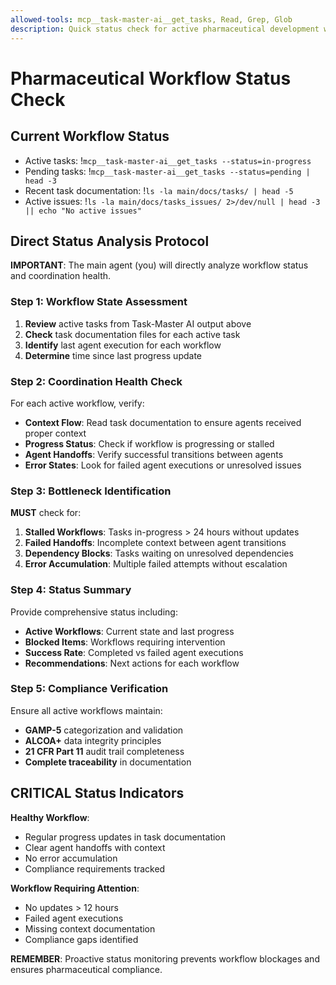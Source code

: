 ```yaml
---
allowed-tools: mcp__task-master-ai__get_tasks, Read, Grep, Glob
description: Quick status check for active pharmaceutical development workflows and agent coordination - directly analyzed by main agent
---
```


# Pharmaceutical Workflow Status Check

## Current Workflow Status

- Active tasks: !`mcp__task-master-ai__get_tasks --status=in-progress`
- Pending tasks: !`mcp__task-master-ai__get_tasks --status=pending | head -3`
- Recent task documentation: !`ls -la main/docs/tasks/ | head -5`
- Active issues: !`ls -la main/docs/tasks_issues/ 2>/dev/null | head -3 || echo "No active issues"`

## Direct Status Analysis Protocol

**IMPORTANT**: The main agent (you) will directly analyze workflow status and coordination health.

### Step 1: Workflow State Assessment
1. **Review** active tasks from Task-Master AI output above
2. **Check** task documentation files for each active task
3. **Identify** last agent execution for each workflow
4. **Determine** time since last progress update

### Step 2: Coordination Health Check
For each active workflow, verify:
- **Context Flow**: Read task documentation to ensure agents received proper context
- **Progress Status**: Check if workflow is progressing or stalled
- **Agent Handoffs**: Verify successful transitions between agents
- **Error States**: Look for failed agent executions or unresolved issues

### Step 3: Bottleneck Identification
**MUST** check for:
1. **Stalled Workflows**: Tasks in-progress > 24 hours without updates
2. **Failed Handoffs**: Incomplete context between agent transitions
3. **Dependency Blocks**: Tasks waiting on unresolved dependencies
4. **Error Accumulation**: Multiple failed attempts without escalation

### Step 4: Status Summary
Provide comprehensive status including:
- **Active Workflows**: Current state and last progress
- **Blocked Items**: Workflows requiring intervention
- **Success Rate**: Completed vs failed agent executions
- **Recommendations**: Next actions for each workflow

### Step 5: Compliance Verification
Ensure all active workflows maintain:
- **GAMP-5** categorization and validation
- **ALCOA+** data integrity principles
- **21 CFR Part 11** audit trail completeness
- **Complete traceability** in documentation

## **CRITICAL** Status Indicators

**Healthy Workflow**:
- Regular progress updates in task documentation
- Clear agent handoffs with context
- No error accumulation
- Compliance requirements tracked

**Workflow Requiring Attention**:
- No updates > 12 hours
- Failed agent executions
- Missing context documentation
- Compliance gaps identified

**REMEMBER**: Proactive status monitoring prevents workflow blockages and ensures pharmaceutical compliance.
